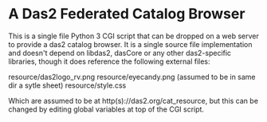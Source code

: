 # A Das2 Federated Catalog Browser

This is a single file Python 3 CGI script that can be dropped on a web server
to provide a das2 catalog browser.  It is a single source file implementation
and doesn't depend on libdas2, dasCore or any other das2-specific libraries, 
though it does reference the following external files:

   resource/das2logo_rv.png
	resource/eyecandy.png   (assumed to be in same dir a sytle sheet)
	resource/style.css

Which are assumed to be at http(s)://das2.org/cat_resource, but this can be
changed by editing global variables at top of the CGI script.

